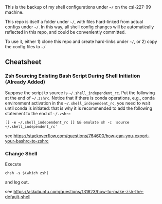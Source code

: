 This is the backup of my shell configurations under `~/` on the csl-227-99 machine.

This repo is itself a folder under `~/`, with files hard-linked from actual configs under `~/`. In this way, all shell config changes will be automatically reflected in this repo, and could be conveniently committed.

To use it, either 1) clone this repo and create hard-links under `~/`, or 2) copy the config files to `~/`

## Cheatsheet
### Zsh Sourcing Existing Bash Script During Shell Initiation (Already Added)
Suppose the script to source is `~/.shell_independent_rc`. Put the following at the end of `~/.zshrc`. Notice that if there is conda operations, e.g., conda environment activation in the `~/.shell_independent_rc`, you need to wait until conda is initiated: that is why it is recommended to add the following statement to the end of `~/.zshrc`

```
[[ -e ~/.shell_independent_rc ]] && emulate sh -c 'source ~/.shell_independent_rc'
```


see https://stackoverflow.com/questions/764600/how-can-you-export-your-bashrc-to-zshrc
### Change Shell
Execute

```
chsh -s $(which zsh)
```

and log out.

see https://askubuntu.com/questions/131823/how-to-make-zsh-the-default-shell
